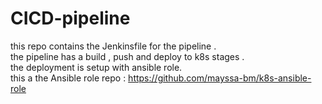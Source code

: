 # CICD-pipeline
this repo contains the Jenkinsfile for the  pipeline . <br/>
the pipeline has a build , push and deploy to k8s stages . <br/>
the deployment is setup with ansible role. <br/>
this a the Ansible role repo : https://github.com/mayssa-bm/k8s-ansible-role  <br/>




